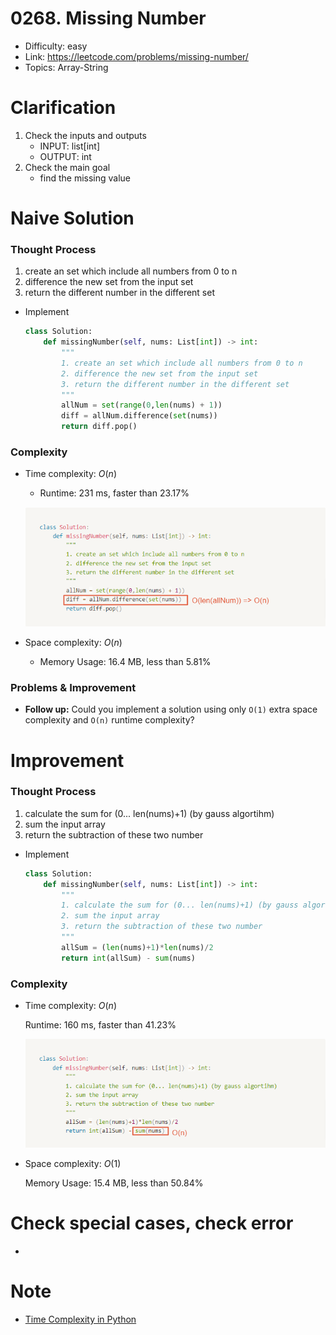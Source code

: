 # 0268. Missing Number

- Difficulty: easy
- Link: https://leetcode.com/problems/missing-number/
- Topics: Array-String

# Clarification

1. Check the inputs and outputs
    - INPUT: list[int]
    - OUTPUT: int
2. Check the main goal
    - find the missing value

# Naive Solution

### Thought Process

1. create an set which include all numbers from 0 to n
2. difference the new set from the input set
3. return the different number in the different set
- Implement
    
    ```python
    class Solution:
        def missingNumber(self, nums: List[int]) -> int:
            """
            1. create an set which include all numbers from 0 to n
            2. difference the new set from the input set
            3. return the different number in the different set
            """
            allNum = set(range(0,len(nums) + 1))
            diff = allNum.difference(set(nums))
            return diff.pop()
    ```
    

### Complexity

- Time complexity: $O(n)$
    - Runtime: 231 ms, faster than 23.17%
    
    ![Untitled](./Untitled.png)
    
- Space complexity: $O(n)$
    - Memory Usage: 16.4 MB, less than 5.81%

### Problems & Improvement

- **Follow up:** Could you implement a solution using only `O(1)` extra space complexity and `O(n)` runtime complexity?

# Improvement

### Thought Process

1. calculate the sum for (0... len(nums)+1) (by gauss algortihm)
2. sum the input array
3. return the subtraction of these two number
- Implement
    
    ```python
    class Solution:
        def missingNumber(self, nums: List[int]) -> int:
            """
            1. calculate the sum for (0... len(nums)+1) (by gauss algortihm)
            2. sum the input array
            3. return the subtraction of these two number
            """
            allSum = (len(nums)+1)*len(nums)/2
            return int(allSum) - sum(nums)
    ```
    

### Complexity

- Time complexity: $O(n)$
    
    Runtime: 160 ms, faster than 41.23%
    
    ![Untitled](./Untitled%201.png)
    
- Space complexity: $O(1)$
    
    Memory Usage: 15.4 MB, less than 50.84%
    

# Check special cases, check error

- 

# Note

- [Time Complexity in Python](https://wiki.python.org/moin/TimeComplexity)